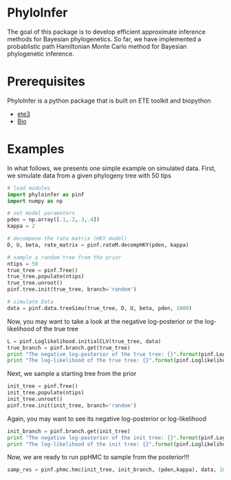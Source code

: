 # PhyloInfer

The goal of this package is to develop efficient approximate inference methods for Bayesian phylogenetics. So far, 
we have implemented a probablistic path Hamiltonian Monte Carlo method for Bayesian phylogenetic inference.


# Prerequisites

PhyloInfer is a python package that is built on ETE toolkit and biopython

* [ete3](http://etetoolkit.org)
* [Bio](http://biopython.org)

# Examples

In what follows, we presents one simple example on simulated data. First, we simulate data from a given phylogeny tree with 50 tips

```python
# load modules
import phyloinfer as pinf
import numpy as np

# set model parameters
pden = np.array([.1,.2,.3,.4])
kappa = 2

# decompose the rate matrix (HKY model)
D, U, beta, rate_matrix = pinf.rateM.decompHKY(pden, kappa)

# sample a random tree from the prior
ntips = 50
true_tree = pinf.Tree()
true_tree.populate(ntips)
true_tree.unroot()
pinf.tree.init(true_tree, branch='random')

# simulate Data
data = pinf.data.treeSimu(true_tree, D, U, beta, pden, 1000)
```

Now, you may want to take a look at the negative log-posterior or the log-likelihood of the true tree

```python
L = pinf.Loglikelihood.initialCLV(true_tree, data)
true_branch = pinf.branch.get(true_tree)
print "The negative log-posterior of the true tree: {}".format(pinf.Logposterior.Logpost(true_tree, true_branch, D, U, beta, pden, L))
print "The log-likelihood of the true tree: {}".format(pinf.Loglikelihood.phyloLoglikelihood(true_tree, true_branch, D, U, beta, pden, L))
```

Next, we sample a starting tree from the prior

```python
init_tree = pinf.Tree()
init_tree.populate(ntips)
init_tree.unroot()
pinf.tree.init(init_tree, branch='random')
```

Again, you may want to see its negative log-posterior or log-likelihood

```python
init_branch = pinf.branch.get(init_tree)
print "The negative log-posterior of the init tree: {}".format(pinf.Logposterior.Logpost(init_tree, init_branch, D, U, beta, pden, L))
print "The log-likelihood of the init tree: {}".format(pinf.Loglikelihood.phyloLoglikelihood(init_tree, init_branch, D, U, beta, pden, L))
```

Now, we are ready to run ppHMC to sample from the posterior!!!

```python
samp_res = pinf.phmc.hmc(init_tree, init_branch, (pden,kappa), data, 100, 0.0005, 100, subModel='HKY', burned=0.2, adap_stepsz_rate = 0.6)
```

